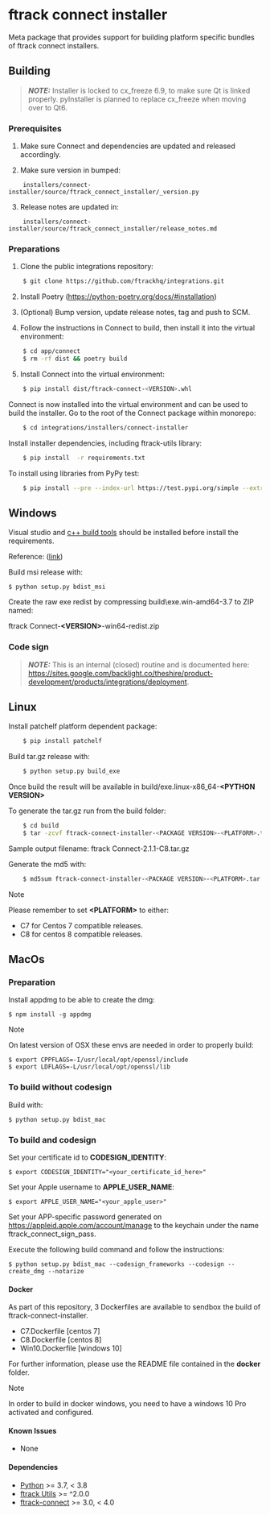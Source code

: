 # ftrack connect installer

Meta package that provides support for building platform specific
bundles of ftrack connect installers.

## Building

> **_NOTE:_** Installer is locked to cx_freeze 6.9, to make sure Qt is linked properly. pyInstaller is planned to replace cx_freeze when moving over to Qt6.


### Prerequisites

1. Make sure Connect and dependencies are updated and released accordingly.

2. Make sure version in bumped:
```
    installers/connect-installer/source/ftrack_connect_installer/_version.py
```

3. Release notes are updated in:

```
    installers/connect-installer/source/ftrack_connect_installer/release_notes.md
```

### Preparations


1. Clone the public integrations repository:

```bash
    $ git clone https://github.com/ftrackhq/integrations.git
```

2. Install Poetry (https://python-poetry.org/docs/#installation)

3. (Optional) Bump version, update release notes, tag and push to SCM.

4. Follow the instructions in Connect to build, then install it into the virtual environment:

```bash
    $ cd app/connect
    $ rm -rf dist && poetry build
```

5. Install Connect into the virtual environment:

```bash
    $ pip install dist/ftrack-connect-<VERSION>.whl
```
 
Connect is now installed into the virtual environment and can be used to build the installer. Go
to the root of the Connect package within monorepo:

```bash
    $ cd integrations/installers/connect-installer
```

Install installer dependencies, including ftrack-utils library:

```bash
    $ pip install  -r requirements.txt
```

To install using libraries from PyPy test:

```bash
    $ pip install --pre --index-url https://test.pypi.org/simple --extra-index-url https://pypi.org/simple  -r requirements.txt
```

## Windows


Visual studio and [c++ build
tools](https://visualstudio.microsoft.com/downloads/#build-tools-for-visual-studio-2019)
should be installed before install the requirements.

Reference:
([link](https://stackoverflow.com/questions/40018405/cannot-open-include-file-io-h-no-such-file-or-directory))


Build msi release with:

    $ python setup.py bdist_msi

Create the raw exe redist by compressing build\exe.win-amd64-3.7 to ZIP named:

ftrack Connect-**\<VERSION>**-win64-redist.zip

### Code sign

> **_NOTE:_** This is an internal (closed) routine and is documented here: https://sites.google.com/backlight.co/theshire/product-development/products/integrations/deployment.

## Linux

Install patchelf platform dependent package:

```bash
    $ pip install patchelf
```

Build tar.gz release with:

```bash
    $ python setup.py build_exe
```

Once build the result will be available in
build/exe.linux-x86_64-**\<PYTHON VERSION\>**

To generate the tar.gz run from the build folder:

```bash
    $ cd build
    $ tar -zcvf ftrack-connect-installer-<PACKAGE VERSION>-<PLATFORM>.tar.gz exe.linux-x86_64-3.7 --transform 's/exe.linux-x86_64-3.7/ftrack-connect-installer/'
```

Sample output filename: ftrack Connect-2.1.1-C8.tar.gz

Generate the md5 with:

```bash
    $ md5sum ftrack-connect-installer-<PACKAGE VERSION>-<PLATFORM>.tar.gz > ftrack-connect-installer-<PACKAGE VERSION>-<PLATFORM>.tar.gz.md5
```

Note

Please remember to set **\<PLATFORM\>** to either:

-   C7 for Centos 7 compatible releases.
-   C8 for centos 8 compatible releases.

## MacOs


### Preparation

Install appdmg to be able to create the dmg:

    $ npm install -g appdmg

Note

On latest version of OSX these envs are needed in order to properly
build:

    $ export CPPFLAGS=-I/usr/local/opt/openssl/include
    $ export LDFLAGS=-L/usr/local/opt/openssl/lib

### To build without codesign

Build with:

    $ python setup.py bdist_mac

### To build and codesign

Set your certificate id to **CODESIGN_IDENTITY**:

    $ export CODESIGN_IDENTITY="<your_certificate_id_here>"

Set your Apple username to **APPLE_USER_NAME**:

    $ export APPLE_USER_NAME="<your_apple_user>"

Set your APP-specific password generated on
<https://appleid.apple.com/account/manage> to the keychain under the
name ftrack_connect_sign_pass.

Execute the following build command and follow the instructions:

    $ python setup.py bdist_mac --codesign_frameworks --codesign --create_dmg --notarize

#### Docker

As part of this repository, 3 Dockerfiles are available to sendbox the
build of ftrack-connect-installer.

-   C7.Dockerfile \[centos 7\]
-   C8.Dockerfile \[centos 8\]
-   Win10.Dockerfile \[windows 10\]

For further information, please use the README file contained in the
**docker** folder.

Note

In order to build in docker windows, you need to have a windows 10 Pro
activated and configured.

#### Known Issues

-   None

#### Dependencies

-   [Python](http://python.org) \>= 3.7, \< 3.8
-   [ftrack Utils](https://github.com/ftrackhq/integrations/libs/utils) \>=
    ^2.0.0
-   [ftrack-connect](https://github.com/ftrackhq/integrations/apps/connect) \>=
    3.0, \< 4.0

